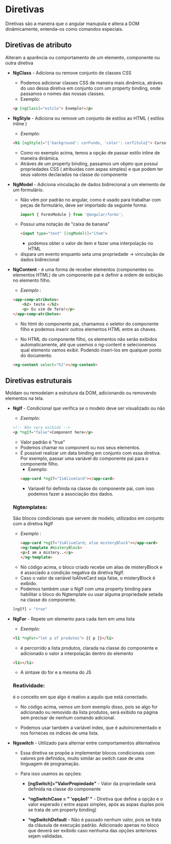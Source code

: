 # Diretivas

Diretivas são a maneira que o angular manupula e altera a DOM dinâmicamente, entenda-os como comandos especiais.

## Diretivas de atributo

Alteram a aparência ou comportamento de um elemento, componente ou outra diretiva

- **NgClass** - Adiciona ou remove conjunto de classes CSS
    * Podemos adicionar classes CSS de maneira mais dinâmica, atráves do uso dessa diretiva em conjunto com um property binding, onde passamos o nomes das nossas classes.
    * Exemplo: 
    ~~~ HTML
    <p [ngClass]="estilo"> Exemplo!</p>
    ~~~
    

- **NgStyle** - Adiciona ou remove um conjunto de estilos ao HTML ( estilos inline )
    * *Exemplo*:
    ~~~ HTML
    <h1 [ngStyle]="{'background': corFundo, 'color': corTitulo}"> Curso Angular </h1>
    ~~~
    * Como no exemplo acima, temos a opção de passar estilo inline de maneira dinâmica.
    * Atráves de um property binding, passamos um objeto que possui propriedades CSS ( atribuidas com aspas simples) e que podem ter seus valores declarados na classe do componente

- **NgModel** - Adiciona vinculação de dados bidirecional a um elemento de um formulário.
    * Não vêm por padrão no angular, como é usado para trabalhar com peças de formulário, deve ser importado da seguinte forma:
        ~~~ typescript
        import { FormsModule } from '@angular/forms';
        ~~~
    * Possui uma notação de "caixa de banana"
        ~~~ HTML
        <input type="text" [(ngModel)]="item">
        ~~~
        * podemos obter o valor de item e fazer uma interpolação no HTML
    * dispara um evento enquanto seta uma propriedade -> vinculação de dados bidirecional

- **NgContent** - é uma forma de receber elementos (componentes ou elementos HTML) de um componente pai e definir a ordem de exibição no elemento filho.
    * *Exemplo* :
    ~~~ HTML
    <app-comp-atributos> 
        <h2> teste </h2> 
        <p> Eu vim de fora!</p>
    </app-comp-atributos>
    ~~~
    * No html do componente pai, chamamos o seletor do componente filho e podemos inserir outros elementos HTML entre as chaves.

    * No HTML do componente filho, os elementos não serão exibidos automaticamente, até que usemos o ng-content e selecionemos qual elemento vamos exibir. Podendo inseri-los em qualquer ponto do documento.

    ~~~ HTML
    <ng-content select="h2"></ng-content>
    ~~~



## Diretivas estruturais

Moldam ou remodelam a estrutura da DOM, adicionando ou removendo elementos na tela.

- **NgIf** - Condicional que verifica se o modelo deve ser visualizado ou não

    * *Exemplo*: 
    ~~~ HTML
    <!-- Não sera exibido -->
    <p *ngIf="false">Component here</p> 
    ~~~

    * Valor padrão é "true"
    * Podemos chamar no component ou nos seus elementos.
    * É possivel realizar um data binding em conjunto com essa diretiva. Por exemplo, passar uma variável do componente pai para o componente filho.
        * Exemplo: 
        ~~~ HTML 
        <app-card *ngIf="IsAliveCard"></app-card>
        ~~~
        * Variavél foi definida na classe do componente pai, com isso podemos fazer a associação dos dados.

    ### Ngtemplates: 
    São blocos condicionais que servem de modelo, utilizados em conjunto com a diretiva NgIf
    
    * *Exemplo* :
        ~~~ HTML
        <app-card *ngIf="IsAliveCard; else misteryBlock"></app-card>
        <ng-template #misteryBlock>
        <p>I am a mistery..</p>
        </ng-template>
        ~~~
    * Nó código acima, o bloco criado recebe um alias de misteryBlock e é associado a condição negativa da diretiva NgIf.
    * Caso o valor da variável IsAliveCard seja false, o misteryBlock é exibido.
    * Podemos também usar o NgIf com uma property binding para habilitar o bloco do Ngtemplate ou usar alguma propriedade setada na classe do componente.
    ~~~ typescript
    [ngIf] = "true"
    ~~~




- **NgFor** - Repete um elemento para cada item em uma lista
    * *Exemplo*:
    ~~~ HTML
    <li *ngFor="let p of produtos"> {{ p }}</li>
    ~~~

    * é percorrido a lista produtos, clarada na classe do componente e adicionado o valor a interpolação dentro do elemento 
    ~~~ HTML 
    <li></li>
    ~~~
    * A sintaxe do for e a mesma do JS

    ### Reatividade: 
    é o conceito em que algo é reativo a aquilo que está conectado.

    * No código acima, vemos um bom exemplo disso, pois se algo for adicionado ou removido da lista produtos, será exibido na página sem precisar de nenhum comando adicional.

    * Podemos usar também a variável index, que é autoincrementado e nos forneces os indices de uma lista.

- **Ngswitch** - Utilizado para alternar entre comportamentos alternativos

    * Essa diretiva se propõe a implementar blocos condicionais com valores pré definidos, muito similar ao switch case de uma linguagem de programação.

    * Para isso usamos as opções:
        * **[ngSwitch]="ValorPropiedade"** - Valor da propriedade será definida na classe do componente

        * ***ngSwitchCase = " 'opção1' "** - Diretiva que define a opção e o valor esperado ( entre aspas simples, após as aspas duplas pois se trata de um property binding)

        * ***ngSwitchDefault** - Não é passado nenhum valor, pois se trata da cláusula de execução padrão. Adicionado apenas no bloco que deverá ser exibido caso nenhuma das opções anteriores sejam validadas.

